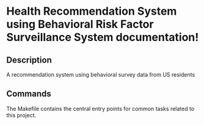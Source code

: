 # Health Recommendation System using Behavioral Risk Factor Surveillance System documentation!

## Description

A recommendation system using behavioral survey data from US residents

## Commands

The Makefile contains the central entry points for common tasks related to this project.

